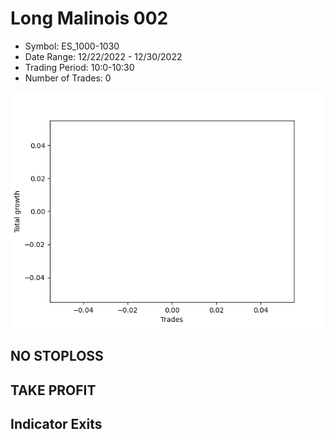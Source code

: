 # Long Malinois 002 
- Symbol: ES_1000-1030
- Date Range: 12/22/2022 - 12/30/2022
- Trading Period: 10:0-10:30
- Number of Trades: 0

![Plot](LongMalinois002ES_1000-1030.png)
## NO STOPLOSS














## TAKE PROFIT











## Indicator Exits

